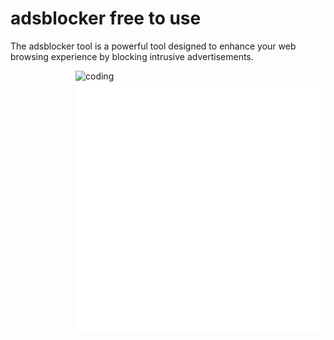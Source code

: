 # adsblocker free to use 
The adsblocker tool is a powerful tool designed to enhance your web browsing experience by blocking intrusive advertisements.

<img align="right" alt="coding" width="400" src="https://media.giphy.com/media/26ufiJt5K7T5teGhW/giphy.gif">

<img align="right" alt="coding" width="400" src="adsblocker.gif">


